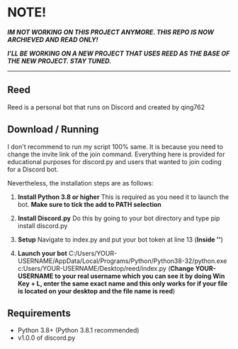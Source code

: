 # NOTE!
_**IM NOT WORKING ON THIS PROJECT ANYMORE. THIS REPO IS NOW ARCHIEVED AND READ ONLY!**_

_**I'LL BE WORKING ON A NEW PROJECT THAT USES REED AS THE BASE OF THE NEW PROJECT. STAY TUNED.**_


------------

## Reed

Reed is a personal bot that runs on Discord and created by qing762

## Download / Running

I don't recommend to run my script 100% same. It is because you need to change the invite link of the join command. Everything here is provided for educational purposes for discord.py and users that wanted to join coding for a Discord bot.

Nevertheless, the installation steps are as follows:

1. **Install Python 3.8 or higher**
This is required as you need it to launch the bot. **Make sure to tick the add to PATH selection**

2. **Install Discord.py**
Do this by going to your bot directory and type pip install discord.py

3. **Setup**
Navigate to index.py and put your bot token at line 13 (**Inside ''**)

4. **Launch your bot**
C:/Users/YOUR-USERNAME/AppData/Local/Programs/Python/Python38-32/python.exe c:Users/YOUR-USERNAME/Desktop/reed/index.py
(**Change YOUR-USERNAME to your real username which you can see it by doing Win Key + L, enter the same exact name and this only works for if your file is located on your desktop and the file name is reed**)

## Requirements
- Python 3.8+ (Python 3.8.1 recommended)
- v1.0.0 of discord.py
